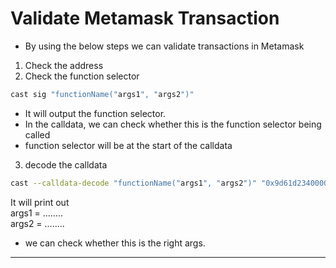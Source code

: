 # Validate Metamask Transaction

-   By using the below steps we can validate transactions in Metamask

1. Check the address
2. Check the function selector

```sh
cast sig "functionName("args1", "args2")"
```
- It will output the function selector.
- In the calldata, we can check whether this is the function selector being called
- function selector will be at the start of the calldata

3. decode the calldata

```sh
cast --calldata-decode "functionName("args1", "args2")" "0x9d61d2340000000000000000000000007b96af9bd211cbf6ba5b0dd53aa61dc5806b6ace000000000000000000000000000000000000000000000000000000000000007b"
```

It will print out  
args1 = ........  
args2 = ........

- we can check whether this is the right args.
---
